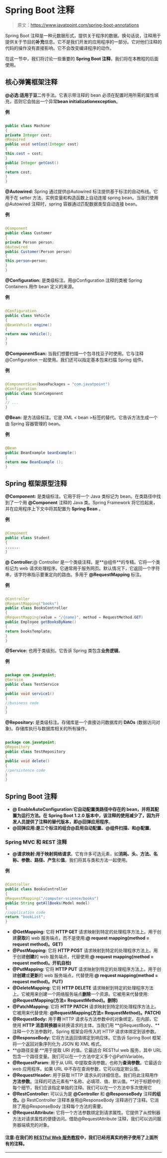 # Spring Boot 注释

> 原文：<https://www.javatpoint.com/spring-boot-annotations>

Spring Boot 注释是一种元数据形式，提供关于程序的数据。换句话说，注释用于提供关于节目的**补充**信息。它不是我们开发的应用程序的一部分。它对他们注释的代码的操作没有直接影响。它不会改变编译程序的动作。

在这一节中，我们将讨论一些重要的 **Spring Boot 注释**，我们将在本教程的后面使用。

## 核心弹簧框架注释

**@必选:**适用于**豆**二传手法。它表示带注释的 bean 必须在配置时用所需的属性填充，否则它会抛出一个异常**bean initializationexception**。

**例**

```java

public class Machine 
{
private Integer cost;
@Required
public void setCost(Integer cost) 
{
this.cost = cost;
}
public Integer getCost() 
{
return cost;
}   
}

```

**@Autowired:** Spring 通过提供@Autowired 标注提供基于标注的自动布线。它用于在 setter 方法、实例变量和构造函数上自动连接 spring bean。当我们使用@Autowired 注释时，spring 容器通过匹配数据类型自动连接 bean。

**例**

```java

@Component
public class Customer
{
private Person person;
@Autowired
public Customer(Person person) 
{ 
this.person=person;
}
}

```

**@Configuration:** 是类级标注。用@Configuration 注释的类被 Spring Containers 用作 bean 定义的来源。

**例**

```java

@Configuration
public class Vehicle
{
@BeanVehicle engine()
{
return new Vehicle();
}
}

```

**@ComponentScan:** 当我们想要扫描一个包寻找豆子时使用。它与注释@Configuration 一起使用。我们还可以指定基本包来扫描 Spring 组件。

**例**

```java

@ComponentScan(basePackages = "com.javatpoint")
@Configuration
public class ScanComponent
{
// ...
}

```

**@Bean:** 是方法级标注。它是 XML < bean >标签的替代。它告诉方法生成一个由 Spring 容器管理的 bean。

**例**

```java

@Bean
public BeanExample beanExample() 
{
return new BeanExample ();
}

```

## Spring 框架原型注释

**@Component:** 是类级标注。它用于将一个 Java 类标记为 bean。在类路径中找到了一个用 **@Component** 注释的 Java 类。Spring Framework 将它捡起来，并在应用程序上下文中将其配置为 **Spring Bean** 。

**例**

```java

@Component
public class Student
{
.......
}

```

**@ Controller:**@ Controller 是一个类级注释。是**@组件**的专精。它将一个类标记为 web 请求处理程序。它通常用于服务网页。默认情况下，它返回一个字符串，该字符串指示要重定向的路由。多用于 **@RequestMapping** 标注。

**例**

```java

@Controller
@RequestMapping("books")
public class BooksController 
{
@RequestMapping(value = "/{name}", method = RequestMethod.GET)
public Employee getBooksByName() 
{
return booksTemplate;
}
}

```

**@Service:** 也用于类级别。它告诉 Spring 类包含**业务逻辑**。

**例**

```java

package com.javatpoint;
@Service
public class TestService
{
public void service1()
{
//business code
}
}

```

**@Repository:** 是类级标注。存储库是一个直接访问数据库的 **DAOs** (数据访问对象)。存储库执行与数据库相关的所有操作。

```java

package com.javatpoint;
@Repository	
public class TestRepository
{
public void delete()
{	
//persistence code
}
}

```

## Spring Boot 注释

*   **@ EnableAutoConfiguration:**它自动配置类路径中存在的 bean，并将其配置为运行方法。在 Spring Boot 1.2.0 版本中，该注释的使用减少了，因为开发人员提供了注释的替代版本，即**@回弹应用程序**。
*   **@回弹应用:**是三个标注的组合**@启用自动配置、@组件扫描、**和**@配置**。

### Spring MVC 和 REST 注释

*   **@请求映射:**用于映射**网络请求**。它有许多可选元素，如**消耗、头、方法、名称、参数、路径、产生**和**值**。我们将其与类和方法一起使用。

**例**

```java

@Controller
public class BooksController 
{
@RequestMapping("/computer-science/books")
public String getAllBooks(Model model)
{
//application code
return "bookList";
}

```

*   **@GetMapping:** 它将 **HTTP GET** 请求映射到特定的处理程序方法上。用于创建**获取**的 web 服务端点，而不是使用:**@ request mapping(method = request method)。GET)**
*   **@PostMapping:** 它将 **HTTP POST** 请求映射到特定的处理程序方法上。用于创建**创建**的 web 服务端点，代替使用:**@ request mapping(method = request method)。开机自检)**
*   **@PutMapping:** 它将 **HTTP PUT** 请求映射到特定的处理程序方法上。用于创建**创建**或**更新**的 web 服务端点，代替使用:**@ request mapping(method = request method)。PUT)**
*   **@DeleteMapping:** 它将 **HTTP DELETE** 请求映射到特定的处理程序方法上。它被用来创建一个网络服务端点**删除**一个资源。它被用来代替使用: **@RequestMapping(方法= RequestMethod)。删除)**
*   **@PatchMapping:** 它将 **HTTP PATCH** 请求映射到特定的处理程序方法上。它被用来代替使用: **@RequestMapping(方法= RequestMethod)。PATCH)**
*   **@RequestBody:** 用于**将** HTTP 请求与方法参数中的对象绑定。在内部，它使用 **HTTP 消息转换器**来转换请求的主体。当我们用 **@RequestBody、**注释一个方法参数时，Spring 框架会将传入的 HTTP 请求体绑定到该参数。
*   **@ResponseBody:** 它将方法返回值绑定到响应体。它告诉 Spring Boot 框架将一个返回对象序列化为 JSON 和 XML 格式。
*   **@路径变量:**用于提取 URI 的值。它最适合 RESTful web 服务，其中 URL 包含一个路径变量。我们可以在一个方法中定义多个@PathVariable。
*   **@RequestParam:** 用于从 URL 中提取查询参数。也称为**查询参数**。它最适合 web 应用程序。如果 URL 中不存在查询参数，它可以指定默认值。
*   **@RequestHeader:** 用于获取 HTTP 请求头的详细信息。我们将此注释用作**方法参数**。注释的可选元素有**名称、必填项、值、默认值。**对于标题中的每个细节，我们应该指定单独的注释。我们可以在一个方法中多次使用它
*   **@RestController:** 可以认为是 **@Controller** 和 **@ResponseBody** 注释**的组合。**@ RestController 注释本身用@ResponseBody 注释进行了注释。它消除了用@ResponseBody 注释每个方法的需要。
*   **@RequestAttribute:** 它将一个方法参数绑定到请求属性。它提供了从控制器方法对请求属性的便捷访问。借助@RequestAttribute 注释，我们可以访问服务器端填充的对象。

#### 注意:在我们的 [RESTful Web 服务教程](https://www.javatpoint.com/restful-web-services-tutorial)中，我们已经用真实的例子使用了上面所有的注释。

* * *